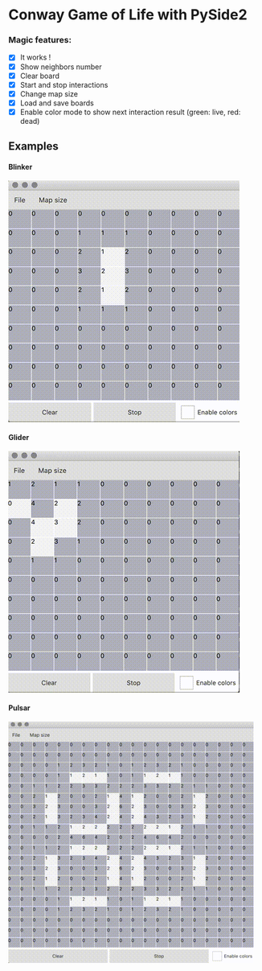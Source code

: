 # Conway Game of Life with PySide2

### Magic features:
 - [X] It works !
 - [X] Show neighbors number
 - [X] Clear board
 - [X] Start and stop interactions
 - [X] Change map size
 - [X] Load and save boards
 - [X] Enable color mode to show next interaction result (green: live, red: dead)

## Examples

#### Blinker
![](/images/blinker.gif)

#### Glider
![](/images/glider.gif)

#### Pulsar
![](/images/pulsar.gif)
